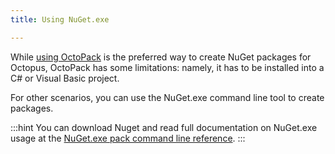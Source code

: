 ```yaml
---
title: Using NuGet.exe

---
```



While [using OctoPack](/docs/packaging-applications/nuget-packages/using-octopack/index.md) is the preferred way to create NuGet packages for Octopus, OctoPack has some limitations: namely, it has to be installed into a C# or Visual Basic project.


For other scenarios, you can use the NuGet.exe command line tool to create packages.

:::hint
You can download Nuget and read full documentation on NuGet.exe usage at the [NuGet.exe pack command line reference](http://docs.nuget.org/consume/command-line-reference#package-authoring-commands).
:::

